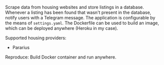 Scrape data from housing websites and store listings in a database. Whenever a listing has been found that wasn't present in the database, notify users with a Telegram message. The application is configurable by the means of `settings.yaml`. The Dockerfile can be used to build an image, which can be deployed anywhere (Heroku in my case).

Supported housing providers:
- Pararius

Reproduce:
Build Docker container and run anywhere.